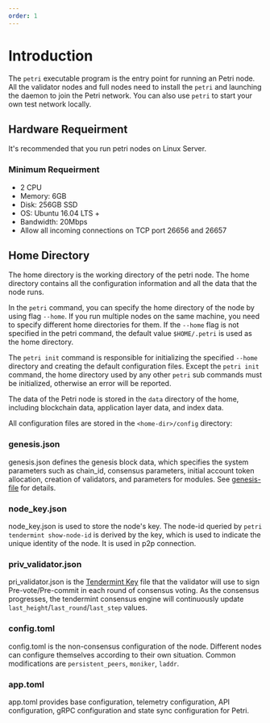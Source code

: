 ```yaml
---
order: 1
---
```


# Introduction

The `petri` executable program is the entry point for running an Petri node. All the validator nodes and full nodes need to install the `petri` and launching the daemon to join the Petri network. You can also use `petri` to start your own test network locally.

## Hardware Requeirment

It's recommended that you run petri nodes on Linux Server.

### Minimum Requeirment

- 2 CPU
- Memory: 6GB
- Disk: 256GB SSD
- OS: Ubuntu 16.04 LTS +
- Bandwidth: 20Mbps
- Allow all incoming connections on TCP port 26656 and 26657

## Home Directory

The home directory is the working directory of the petri node. The home directory contains all the configuration information and all the data that the node runs.

In the `petri` command, you can specify the home directory of the node by using flag `--home`. If you run multiple nodes on the same machine, you need to specify different home directories for them. If the `--home` flag is not specified in the petri command, the default value `$HOME/.petri` is used as the home directory.

The `petri init` command is responsible for initializing the specified `--home` directory and creating the default configuration files. Except the `petri init` command, the home directory used by any other `petri` sub commands must be initialized, otherwise an error will be reported.

The data of the Petri node is stored in the `data` directory of the home, including blockchain data, application layer data, and index data.

All configuration files are stored in the `<home-dir>/config` directory:

### genesis.json

genesis.json defines the genesis block data, which specifies the system parameters such as chain_id, consensus parameters, initial account token allocation, creation of validators, and parameters for modules. See [genesis-file](../concepts/genesis-file.md) for details.

### node_key.json

node_key.json is used to store the node's key. The node-id queried by `petri tendermint show-node-id` is derived by the key, which is used to indicate the unique identity of the node. It is used in p2p connection.

### priv_validator.json

pri_validator.json is the [Tendermint Key](../concepts/validator-faq.md#tendermint-key) file that the validator will use to sign Pre-vote/Pre-commit in each round of consensus voting. As the consensus progresses, the tendermint consensus engine will continuously update `last_height`/`last_round`/`last_step` values.

### config.toml

config.toml is the non-consensus configuration of the node. Different nodes can configure themselves according to their own situation. Common modifications are `persistent_peers`, `moniker`, `laddr`.

### app.toml

app.toml provides base configuration, telemetry configuration, API configuration, gRPC configuration and state sync configuration for Petri.
